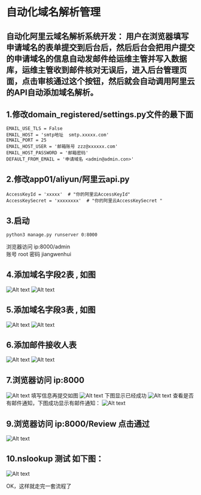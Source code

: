 自动化域名解析管理
===

自动化阿里云域名解析系统开发： 用户在浏览器填写申请域名的表单提交到后台后，然后后台会把用户提交的申请域名的信息自动发邮件给运维主管并写入数据库，运维主管收到邮件核对无误后，进入后台管理页面，点击审核通过这个按钮，然后就会自动调用阿里云的API自动添加域名解析。
-

1.修改domain_registered/settings.py文件的最下面
-
    EMAIL_USE_TLS = False
    EMAIL_HOST = 'smtp地址  smtp.xxxxx.com'
    EMAIL_PORT = 25
    EMAIL_HOST_USER = '邮箱账号 zzz@xxxxxx.com'
    EMAIL_HOST_PASSWORD = '邮箱密码'
    DEFAULT_FROM_EMAIL = '申请域名 <admin@admin.con>'

2.修改app01/aliyun/阿里云api.py 
-
    AccessKeyId = 'xxxxx'  # "你的阿里云AccessKeyId"
    AccessKeySecret = 'xxxxxxxx'  # "你的阿里云AccessKeySecret "

3.启动
-
    python3 manage.py runserver 0:8000
浏览器访问 ip:8000/admin  
账号 root 密码 jiangwenhui

4.添加域名字段2表 , 如图
-
![Alt text](3.png)
![Alt text](1.png)

5.添加域名字段3表 , 如图
-
![Alt text](2.png)
![Alt text](4.png)

6.添加邮件接收人表
-
![Alt text](6.png)
![Alt text](7.png)

7.浏览器访问 ip:8000  
-
![Alt text](5.png)
填写信息再提交如图
![Alt text](8.png)
下图显示已经成功
![Alt text](9.png)
查看是否有邮件通知，下图成功显示有邮件通知：
![Alt text](10.png)

9.浏览器访问 ip:8000/Review  点击通过
-
![Alt text](11.png)

10.nslookup 测试    如下图：
-
![Alt text](11.png)


OK，这样就走完一套流程了